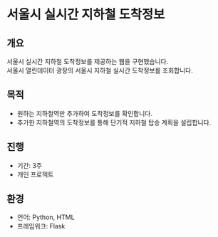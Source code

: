 # 서울시 실시간 지하철 도착정보

## 개요
서울시 실시간 지하철 도착정보를 제공하는 웹을 구현했습니다.</br>
서울시 열린데이터 광장의 서울시 지하철 실시간 도착정보를 조회합니다.</br>

## 목적
- 원하는 지하철역만 추가하여 도착정보를 확인합니다.</br>
- 추가한 지하철역의 도착정보를 통해 단기적 지하철 탑승 계획을 설립합니다.</br>

## 진행
- 기간: 3주</br>
- 개인 프로젝트</br>

## 환경
- 언어: Python, HTML
- 프레임워크: Flask

